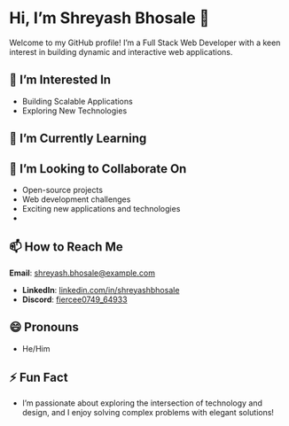 # Hi, I’m Shreyash Bhosale 👋

Welcome to my GitHub profile! I’m a Full Stack Web Developer with a keen interest in building dynamic and interactive web applications.

## 👀 I’m Interested In

- Building Scalable Applications
- Exploring New Technologies

## 🌱 I’m Currently Learning


## 💞️ I’m Looking to Collaborate On

- Open-source projects
- Web development challenges
- Exciting new applications and technologies
- 
## 📫 How to Reach Me

**Email**: [shreyash.bhosale@example.com](mailto:shreyashbhosale078@gmail.com)
- **LinkedIn**: [linkedin.com/in/shreyashbhosale](https://linkedin.com/in/shreyash-bhosale-5a7726245/)
- **Discord**: [fiercee0749_64933](https://discord.com/users/fiercee0749_64933)

## 😄 Pronouns

- He/Him

## ⚡ Fun Fact

- I’m passionate about exploring the intersection of technology and design, and I enjoy solving complex problems with elegant solutions!

<!---
shreyasshh03/shreyasshh03 is a ✨ special ✨ repository because its `README.md` (this file) appears on your GitHub profile.
You can click the Preview link to take a look at your changes.
--->
